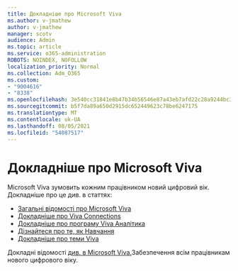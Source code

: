 ```yaml
---
title: Докладніше про Microsoft Viva
ms.author: v-jmathew
author: v-jmathew
manager: scotv
audience: Admin
ms.topic: article
ms.service: o365-administration
ROBOTS: NOINDEX, NOFOLLOW
localization_priority: Normal
ms.collection: Adm_O365
ms.custom:
- "9004616"
- "8338"
ms.openlocfilehash: 3e540cc31841e8b47b34b56546e87a43eb7afd22c28a9244bc3016e9937b087c
ms.sourcegitcommit: b5f7da89a650d2915dc652449623c78be6247175
ms.translationtype: MT
ms.contentlocale: uk-UA
ms.lasthandoff: 08/05/2021
ms.locfileid: "54087517"
---
```

# <a name="learn-about-microsoft-viva"></a>Докладніше про Microsoft Viva

Microsoft Viva зумовить кожним працівником новий цифровий вік. Докладніше про це див. в статтях:

- [Загальні відомості про Microsoft Viva](https://www.microsoft.com/microsoft-viva/overview)
- [Докладніше про Viva Connections](https://aka.ms/VivaConnectionsBlog/)
- [Докладніше про програму Viva Аналітика](https://aka.ms/VivaInsightsBlog)
- [Дізнайтеся про те, як Навчання](https://aka.ms/VivaLearningBlog)
- [Докладніше про теми Viva](https://aka.ms/viva/topics/blog)

Докладні відомості [див. в Microsoft Viva.](https://www.microsoft.com/microsoft-365/blog/2021/02/04/microsoft-viva-empowering-every-employee-for-the-new-digital-age/)Забезпечення всім працівникам нового цифрового віку.
